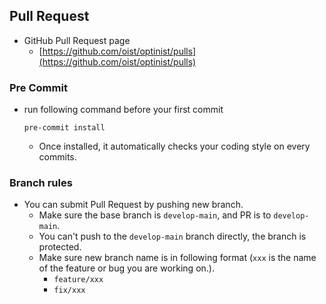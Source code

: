 ## Pull Request
- GitHub Pull Request page
  - [https://github.com/oist/optinist/pulls](https://github.com/oist/optinist/pulls)

### Pre Commit
- run following command before your first commit
  ```
  pre-commit install
  ```
  - Once installed, it automatically checks your coding style on every commits.

### Branch rules
- You can submit Pull Request by pushing new branch.
  - Make sure the base branch is `develop-main`, and PR is to `develop-main`.
  - You can't push to the `develop-main` branch directly, the branch is protected.
  - Make sure new branch name is in following format (`xxx` is the name of the feature or bug you are working on.).
    - `feature/xxx`
    - `fix/xxx`
